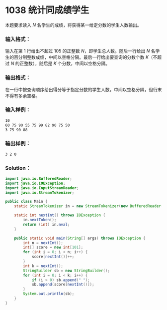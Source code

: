 # 1038 统计同成绩学生

本题要求读入 _N_ 名学生的成绩，将获得某一给定分数的学生人数输出。

### 输入格式：

输入在第 1 行给出不超过 105 的正整数 _N_，即学生总人数。随后一行给出 _N_ 名学生的百分制整数成绩，中间以空格分隔。最后一行给出要查询的分数个数 _K_（不超过 _N_ 的正整数），随后是 _K_ 个分数，中间以空格分隔。

### 输出格式：

在一行中按查询顺序给出得分等于指定分数的学生人数，中间以空格分隔，但行末不得有多余空格。

### 输入样例：

```tex
10
60 75 90 55 75 99 82 90 75 50
3 75 90 88
```

### 输出样例：

```tex
3 2 0
```

### Solution：

```java
import java.io.BufferedReader;
import java.io.IOException;
import java.io.InputStreamReader;
import java.io.StreamTokenizer;

public class Main {
    static StreamTokenizer in = new StreamTokenizer(new BufferedReader(new InputStreamReader(System.in)));

    static int nextInt() throws IOException {
        in.nextToken();
        return (int) in.nval;
    }

    public static void main(String[] args) throws IOException {
        int n = nextInt();
        int[] score = new int[101];
        for (int i = 0; i < n; i++) {
            score[nextInt()]++;
        }
        int k = nextInt();
        StringBuilder sb = new StringBuilder();
        for (int i = 0; i < k; i++) {
            if (i > 0) sb.append(" ");
            sb.append(score[nextInt()]);
        }
        System.out.println(sb);
    }
}
```
